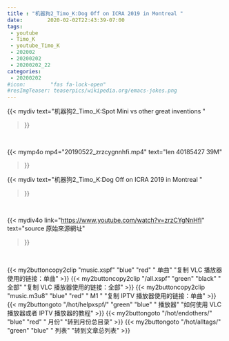 ```yaml
---
title : "机器狗2_Timo_K:Dog Off on ICRA 2019 in Montreal "
date:        2020-02-02T22:43:39-07:00
tags:
 - youtube
 - Timo_K
 - youtube_Timo_K
 - 202002
 - 20200202
 - 20200202_22
categories:
 - 20200202
#icon:        "fas fa-lock-open"
#resImgTeaser: teaserpics/wikipedia.org/emacs-jokes.png
---
```


{{< mydiv text="机器狗2_Timo_K:Spot Mini vs other great inventions "
>}}
<br>


{{< mymp4o mp4="20190522_zrzcygnnhfi.mp4"
text="len 40185427    39M"
>}}


{{< mydiv text="机器狗2_Timo_K:Dog Off on ICRA 2019 in Montreal "
>}}
<br>

{{< mydiv4o link="https://www.youtube.com/watch?v=zrzCYgNnHfI"
text="source 原始來源網址"
>}}


<br>



{{< my2buttoncopy2clip "music.xspf"        "blue"   "red"    " 单曲"  "复制 VLC 播放器使用的链接：单曲" >}} {{< my2buttoncopy2clip "/all.xspf"         "green"  "black"  " 全部"  "复制 VLC 播放器使用的链接：全部" >}} {{< my2buttoncopy2clip "music.m3u8"        "blue"   "red"    " M1 "    "复制 IPTV 播放器使用的链接：单曲" >}} {{< my2buttongoto      "/hot/helpxspf/"    "green"  "blue"   " 播放器" "如何使用 VLC 播放器或者 IPTV 播放器的教程" >}} {{< my2buttongoto      "/hot/endothers/"   "blue"   "red"    " 月份"   "转到月份总目录" >}} {{< my2buttongoto      "/hot/alltags/"     "green"  "blue"   " 列表"   "转到文章总列表" >}} 
